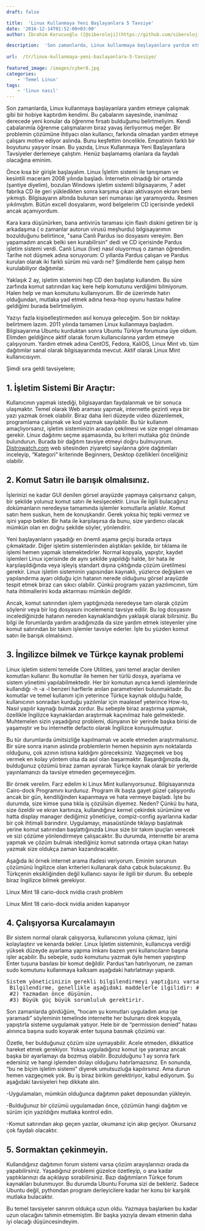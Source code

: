 ```yaml
---
draft: false

title:  'Linux Kullanmaya Yeni Başlayanlara 5 Tavsiye'
date: '2016-12-14T01:52:00+03:00'
author: İbrahim Korucuoğlu ([@siberoloji](https://github.com/siberoloji))

description:  'Son zamanlarda, Linux kullanmaya başlayanlara yardım etmeye çalışmak gibi bir hobiye kaptırdım kendimi. Bu çabalarım sayesinde, inanılmaz derecede yeni konular da öğrenme fırsatı bulduğumu belirtmeliyim. Kendi çabalarımla öğrenme çalışmalarım biraz yavaş ilerliyormuş meğer. Bir problemin çözümüne ihtiyacı olan kullanıcı, farkında olmadan yardım etmeye çalışanı motive ediyor aslında. Bunu keşfettim öncelikle. Empatinin farklı bir boyutunu yaşıyor insan. Bu yazıda, Linux Kullanmaya Yeni Başlayanlara Tavsiyeler derlemeye çalıştım. Henüz başlamamış olanlara da faydalı olacağına eminim.' 
 
url:  /tr/linux-kullanmaya-yeni-baslayanlara-5-tavsiye/
 
featured_image: /images/cyber8.jpg
categories:
    - 'Temel Linux'
tags:
    - 'linux nasıl'
---
```

Son zamanlarda, Linux kullanmaya başlayanlara yardım etmeye çalışmak gibi bir hobiye kaptırdım kendimi. Bu çabalarım sayesinde, inanılmaz derecede yeni konular da öğrenme fırsatı bulduğumu belirtmeliyim. Kendi çabalarımla öğrenme çalışmalarım biraz yavaş ilerliyormuş meğer. Bir problemin çözümüne ihtiyacı olan kullanıcı, farkında olmadan yardım etmeye çalışanı motive ediyor aslında. Bunu keşfettim öncelikle. Empatinin farklı bir boyutunu yaşıyor insan. Bu yazıda, Linux Kullanmaya Yeni Başlayanlara Tavsiyeler derlemeye çalıştım. Henüz başlamamış olanlara da faydalı olacağına eminim.

Önce kısa bir girişle başlayalım. Linux İşletim sistemi ile tanışmam ve kesintili maceram 2008 yılında başladı. İnternetin olmadığı bir ortamda (şantiye diyelim), bozulan Windows işletim sistemli bilgisayarımı, 7 adet fabrika CD ile geri yükledikten sonra karşıma çıkan aktivasyon ekranı beni yıkmıştı. Bilgisayarın altında bulunan seri numarası işe yaramıyordu. Resmen yıkılmıştım. Bütün excell dosyalarım, word belgelerim CD içerisinde yedekli ancak açamıyordum.

Kara kara düşünürken, bana antivirüs taraması için flash diskini getiren bir iş arkadaşıma ( o zamanlar autorun virusü meşhurdu) bilgisayarımın bozulduğunu belirtince, "sana Canlı Pardus iso dosyasını vereyim. Ben yapamadım ancak belki sen kurabilirsin" dedi ve CD içerisinde Pardus işletim sistemi verdi. Canlı Linux (live) nasıl oluyormuş o zaman öğrendim. Tarihe not düşmek adına soruyorum: O yıllarda Pardus çalışan ve Pardus kurulan olarak iki farklı sürüm mü vardı ne? Şimdilerde hem çalışıp hem kurulabiliyor dağıtımlar.

Yaklaşık 2 ay, işletim sistemini hep CD den başlatıp kullandım. Bu süre zarfında komut satırından kaç kere help komutunu verdiğimi bilmiyorum. Halen help ve man komutunu kullanıyorum. Bir de üzerimde hatırı olduğundan, mutlaka yad etmek adına hexa-hop oyunu hastası haline geldiğimi burada belirtmeliyim.

Yazıyı fazla kişiselleştirmeden asıl konuya geleceğim. Son bir noktayı belirtmem lazım. 2011 yılında tamamen Linux kullanmaya başladım. Bilgisayarıma Ubuntu kurduktan sonra Ubuntu Türkiye forumuna üye oldum. Elimden geldiğince aktif olarak forum kullanıcılarına yardım etmeye çalışıyorum. Yardım etmek adına CentOS, Fedora, KaliOS, Linux Mint vb. tüm dağıtımlar sanal olarak bilgisayarımda mevcut. Aktif olarak Linux Mint kullanıcısıyım.

Şimdi sıra geldi tavsiyelere;

## 1. İşletim Sistemi Bir Araçtır:

Kullanıcının yapmak istediği, bilgisayardan faydalanmak ve bir sonuca ulaşmaktır. Temel olarak Web araması yapmak, internette gezinti veya bir yazı yazmak örnek olabilir. Biraz daha ileri düzeyde video düzenlemek, programlama çalışmak ve kod yazmak sayılabilir. Bu tür kullanım amaçlıyorsanız, işletim sisteminizin aradan çekilmesi ve size engel olmaması gerekir. Linux dağıtımı seçme aşamasında, bu kriteri mutlaka göz önünde bulundurun. Burada bir dağıtım tavsiye etmeyi doğru bulmuyorum. <a href="https://distrowatch.com/" target="_blank" rel="noreferrer noopener">Distrowatch.com</a> web sitesinden ziyaretçi sayılarına göre dağıtımları inceleyip, “Kategori” kriterinde Beginners, Desktop özellikleri önceliğiniz olabilir.

## 2. Komut Satırı ile barışık olmalısınız.

İşlerinizi ne kadar GUI denilen görsel arayüzde yapmaya çalışırsanız çalışın, bir şekilde yolunuz komut satırı ile kesişecektir. Linux ile ilgili bulacağınız dokümanların neredeyse tamamında işlemler komutlarla anlatılır. Komut satırı hem suskun, hem de konuşkandır. Gerek yoksa hiç tepki vermez ve işini yapıp bekler. Bir hata ile karşılaşırsa da bunu, size yardımcı olacak mümkün olan en doğru şekilde söyler, yönlendirir.

Yeni başlayanların yaşadığı en önemli aşama geçişi burada ortaya çıkmaktadır. Diğer işletim sistemlerinden alıştıkları şekilde, bir tıklama ile işlemi hemen yapmak istemektedirler. Normal kopyala, yapıştır, kaydet işlemleri Linux içerisinde de aynı şekilde yapıldığı halde, bir hata ile karşılaşıldığında veya işleyiş standart dışına çıktığında çözüm üretilmesi gerekir. Linux işletim sisteminin yapısından kaynaklı, yüzlerce değişken ve yapılandırma ayarı olduğu için hatanın nerede olduğunu görsel arayüzde tespit etmek biraz can sıkıcı olabilir. Çünkü programı yazan yazılımcının, tüm hata ihtimallerini koda aktarması mümkün değildir.

Ancak, komut satırından işlem yaptığınızda neredeyse tam olarak çözüm söylenir veya bir log dosyasını incelemeniz tavsiye edilir. Bu log dosyasını incelediğinizde hatanın nereden kaynaklandığını yaklaşık olarak bilirsiniz. Bu bilgi ile forumlarda yardım aradığınızda da size yardım etmek isteyenler yine komut satırından bir takım işlemler tavsiye ederler. İşte bu yüzden komut satırı ile barışık olmalısınız.

## 3. İngilizce bilmek ve Türkçe kaynak problemi

Linux işletim sistemi temelde Core Utilities, yani temel araçlar denilen komutları kullanır. Bu komutlar ile hemen her türlü dosya, ayarlama ve sistem yönetimi yapılabilmektedir. Her bir komutun ayrıca kendi işlemlerinde kullandığı -h -a -l benzeri harflerle anılan parametreleri bulunmaktadır. Bu komutlar ve temel kullanım için yeterince Türkçe kaynak olduğu halde, kullanıcının sonradan kurduğu yazılımlar için maalesef yeterince How-to, Nasıl yapılır kaynağı bulmak zordur. Bu sebeple biraz araştırma yapmak, özellikle İngilizce kaynaklardan araştırmak kaçınılmaz hale gelmektedir. Muhtemelen sizin yaşadığınız problemi, dünyanın bir yerinde başka birisi de yaşamıştır ve bu internette defacto olarak İngilizce konuşulmuştur.

Bu tür durumlarda ümitsizliğe kapılmamalı ve acele etmeden araştırmalısınız. Bir süre sonra inanın aslında problemlerin hemen hepsinin aynı noktalarda olduğunu, çok azının istisna kaldığını göreceksiniz. Vazgeçmek ve boş vermek en kolay yöntem olsa da asıl olan başarmaktır. Başardığınızda da, bulduğunuz çözümü biraz zaman ayırarak Türkçe kaynak olarak bir yerlerde yayınlamanızı da tavsiye etmeden geçemeyeceğim.

Bir örnek verelim. Farz edelim ki Linux Mint kullanıyorsunuz. Bilgisayarınıza Cairo-dock Programını kurdunuz. Program ilk başta gayet güzel çalışıyordu ancak bir gün, kendiliğinden kapanmaya ve hata vermeye başladı. İşte bu durumda, size kimse şuna tıkla iş çözülsün diyemez. Neden? Çünkü bu hata, size özeldir ve ekran kartınıza, kullandığınız kernel çekirdek sürümüne ve hatta display manager dediğimiz yöneticiye, compiz-config ayarlarına kadar bir çok ihtimali barındırır. Uygulamayı, masaüstünde tıklayıp başlatmak yerine komut satırından başlattığınızda Linux size bir takım ipuçları verecek ve sizi çözüme yönlendirmeye çalışacaktır. Bu durumda, internette bir arama yapmak ve çözüm bulmak istediğiniz komut satırında ortaya çıkan hatayı yazmak size oldukça zaman kazandıracaktır.

Aşağıda iki örnek internet arama ifadesi veriyorum. Eminim sorunun çözümünü İngilizce olan kriterleri kullanarak daha çabuk bulacaksınız. Bu Türkçenin eksikliğinden değil kullanıcı sayısı ile ilgili bir durum. Bu sebeple biraz İngilizce bilmek gerekiyor.

Linux Mint 18 cario-dock nvidia crash problem

Linux Mint 18 cario-dock nvidia aniden kapanıyor

## 4. Çalışıyorsa Kurcalamayın

Bir sistem normal olarak çalışıyorsa, kullanıcının yoluna çıkmaz, işini kolaylaştırır ve kenarda bekler. Linux İşletim sisteminin, kullanıcıya verdiği yüksek düzeyde ayarlama yapma imkanı bazen yeni kullanıcıların başına işler açabilir. Bu sebeple, sudo komutunu yazmak öyle hemen yapıştırıp Enter tuşuna basılası bir komut değildir. Pardus'tan hatırlıyorum, ne zaman sudo komutunu kullanmaya kalksam aşağıdaki hatırlatmayı yapardı.
<!-- wp:preformatted -->
<pre class="wp-block-preformatted">Sistem yöneticinizin gerekli bilgilendirmeyi yaptığını varsayıyoruz.
 Bilgilendirme, genellikle aşağıdaki maddelerle ilgilidir: #1) Diğerlerinin mahremiyetine saygı gösterin.
 #2) Yazmadan önce düşünün.
 #3) Büyük güç büyük sorumluluk gerektirir.</pre>
<!-- /wp:preformatted -->
Son zamanlarda gördüğüm, “hocam şu komutları uyguladım ama işe yaramadı” söyleminin temelinde internette her bulunanı direk kopyala, yapıştırla sisteme uygulamak yatıyor. Hele bir de “permission denied” hatası alınınca başına sudo koyarak enter tuşuna basmak çözümü var.

Özetle, her bulduğunuz çözüm size uymayabilir. Acele etmeden, dikkatlice hareket etmek gerekiyor. Yoksa uyguladığınız komut işe yaramaz ancak başka bir ayarlamayı da bozmuş olabilir. Bozulduğunu 1 ay sonra fark edersiniz ve hangi işlemden dolayı olduğunu hatırlamazsınız. En sonunda, “bu ne biçim işletim sistemi” diyerek umutsuzluğa kapılırsınız. Ama durun hemen vazgeçmek yok. Bu iş biraz birikim gerektiriyor, kabul ediyorum. Şu aşağıdaki tavsiyeleri hep dikkate alın.

-Uygulamaları, mümkün olduğunca dağıtımın paket deposundan yükleyin.

-Bulduğunuz bir çözümü uygulamadan önce, çözümün hangi dağıtım ve sürüm için yazıldığını mutlaka kontrol edin.

-Komut satırından akıp geçen yazılar, okumanız için akıp geçiyor. Okursanız çok faydalı olacaktır.

## 5. Sormaktan çekinmeyin.

Kullandığınız dağıtımın forum sistemi varsa çözüm arayışlarınızı orada da yapabilirsiniz. Yaşadığınız problemi güzelce özetleyip, o ana kadar yaptıklarınızı da açıklayıp sorabilirsiniz. Bazı dağıtımların Türkçe forum kaynakları bulunmuyor. Bu durumda Ubuntu Foruma sizi de bekleriz. Sadece Ubuntu değil, pythondan program derleyicilere kadar her konu bir karşılık mutlaka bulacaktır.

Bu temel tavsiyeler sanırım oldukça uzun oldu. Yazmaya başlarken bu kadar uzun olacağını tahmin etmemiştim. Bir başka yazıyla devam etmenin daha iyi olacağı düşüncesindeyim.
